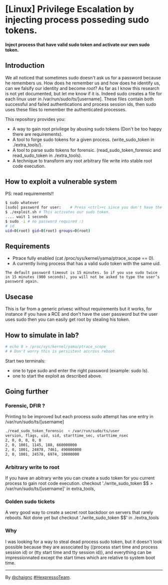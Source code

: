 # [Linux] Privilege Escalation by injecting process posseding sudo tokens.

#### Inject process that have valid sudo token and activate our own sudo token.

## Introduction

We all noticed that sometimes sudo doesn't ask us for a password because he remembers us. How does he remember us and how does he identify us, can we falsify our identity and become *root*?
As far as I know this research is not yet documented, but let me know if it is.
Indeed sudo creates a file for each linux user in /var/run/sudo/ts/[username].
These files contain both successful and failed authentications and process session ids, then sudo uses these files to remember the authenticated processes.

This repository provides you:
* A way to gain root privilege by abusing sudo tokens (Don't be too happy there are requirements).
* A tool to forge sudo tokens for a given process. (write_sudo_token in ./extra_tools/).
* A tool to parse sudo tokens for forensic. (read_sudo_token_forensic and read_sudo_token in ./extra_tools). 
* A technique to transform any root arbitrary file write into stable root code execution.  

## How to exploit a vulnerable system
PS: read requirements!!
```sh
$ sudo whatever
[sudo] password for user:    # Press <ctrl>+c since you don't have the password. # This creates an invalid sudo tokens.
$ ./exploit.sh # This activates our sudo token.
.... wait 1 seconds
$ sudo -i # no password required :)
# id
uid=0(root) gid=0(root) groups=0(root)
```

##

## Requirements
* Ptrace fully enabled (cat /proc/sys/kernel/yama/ptrace_scope == 0).
* A currently living process that has a valid sudo token with the same uid.

```
The default password timeout is 15 minutes. So if you use sudo twice in 15 minutes (900 seconds), you will not be asked to type the user’s password again.
```

## Usecase

This is far from a generic privesc without requirements but it works, for instance if you have a RCE and don't have the user password but the user uses sudo then you can easily get root by stealing his token.

## How to simulate in lab?

```sh
# echo 0 > /proc/sys/kernel/yama/ptrace_scope
# # Don't worry this is persistent accross reboot
```
Start two terminals:
* one to type sudo and enter the right password (example: sudo ls).
* one to start the exploit as described above.

## Going further

### Forensic, DFIR ?

Printing to be improved but each process sudo attempt has one entry in /var/run/sudo/ts/[username]
```sh
./read_sudo_token_forensic  < /var/run/sudo/ts/user
version, flags, uid, sid, starttime_sec, starttime_nsec
2, 0, 0, 0, 0, 0
2, 0, 1001, 1145, 188, 660000000
2, 0, 1001, 24878, 7461, 490000000
2, 0, 1001, 24578, 6974, 10000000
```

### Arbitrary write to root

If you have an abitrary write you can create a sudo token for you current process to gain root code execution.
checkout './write_sudo_token $$ > /var/run/sudo/ts/[username]' in extra_tools,

### Golden sudo tickets

A very good way to create a secret root backdoor on servers that rarely reboots.
Not done yet but checkout './write_sudo_token $$' in ./extra_tools

### Why

I was looking for a way to steal dead process sudo token, but it doesn't look possible because they are associated by ((process start time and process session id) or (tty start time and tty session id)), and everything can be impressionnated except the start times which are relative to system boot time.

----
By [@chaignc][] [#HexpressoTeam][hexpresso].


[hexpresso]:     https://hexpresso.github.io
[@chaignc]:    https://twitter.com/chaignc
